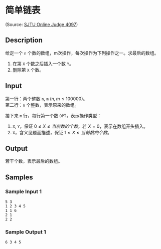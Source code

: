 # 简单链表

(Source: [SJTU Online Judge 4097](https://acm.sjtu.edu.cn/OnlineJudge/problem/4097))

## Description
给定一个 `n` 个数的数组，m次操作，每次操作为下列操作之一。求最后的数组。

1. 在第 `X` 个数之后插入一个数 `Y`。
2. 删除第 `X` 个数。

## Input
第一行：两个整数 `n`, `m` ($n, m \leq 100000$)。  
第二行：`n` 个整数，表示原来的数组。

接下来 `m` 行，每行第一个数 `OPT`，表示操作类型：

1. `X`, `Y`，保证 $0 \leq X \leq 当前数的个数$，若 $X = 0$，表示在数组开头插入。
2. `X`，含义见题面描述，保证 $1 \leq X \leq 当前数的个数$。

## Output
若干个数，表示最后的数组。

## Samples
### Sample Input 1
```
5 3
1 2 3 4 5
1 1 6
2 1
2 2
```

### Sample Output 1
```
6 3 4 5
```